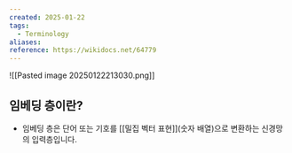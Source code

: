```yaml
---
created: 2025-01-22
tags:
  - Terminology
aliases: 
reference: https://wikidocs.net/64779
---
```

![[Pasted image 20250122213030.png]]

## 임베딩 층이란?
- 임베딩 층은 단어 또는 기호를 [[밀집 벡터 표현]](숫자 배열)으로 변환하는 신경망의 입력층입니다.